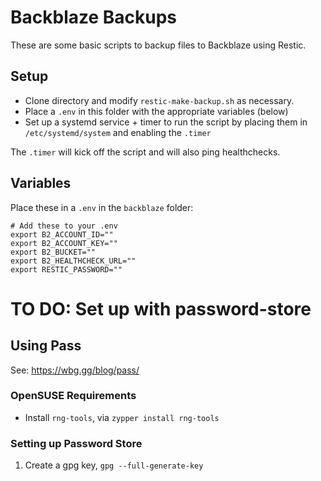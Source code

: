 # Backblaze Backups

These are some basic scripts to backup files to Backblaze using Restic.

## Setup

* Clone directory and modify `restic-make-backup.sh` as necessary.
* Place a `.env` in this folder with the appropriate variables (below)
* Set up a systemd service + timer to run the script by placing them in `/etc/systemd/system` and enabling the `.timer`

The `.timer` will kick off the script and will also ping healthchecks.

## Variables

Place these in a `.env` in the `backblaze` folder:
```
# Add these to your .env
export B2_ACCOUNT_ID=""
export B2_ACCOUNT_KEY=""
export B2_BUCKET=""
export B2_HEALTHCHECK_URL=""
export RESTIC_PASSWORD=""
```

# TO DO: Set up with password-store

## Using Pass

See: https://wbg.gg/blog/pass/

### OpenSUSE Requirements

* Install `rng-tools`, via `zypper install rng-tools`

### Setting up Password Store

1. Create a gpg key, `gpg --full-generate-key`

